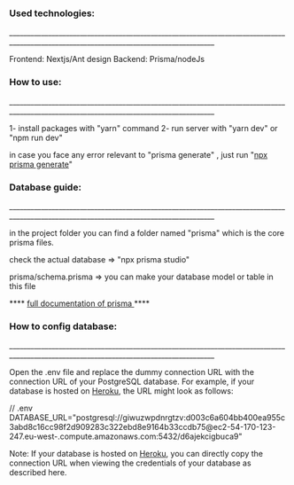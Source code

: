<h3>Used technologies:</h3>
________________________________________________________________________________________________________________________________________

Frontend: Nextjs/Ant design
  Backend: Prisma/nodeJs

<h3>How to use:</h3>
________________________________________________________________________________________________________________________________________

1- install packages with "yarn" command
2- run server with "yarn dev" or "npm run dev" 

in case you face any error relevant to "prisma generate" , just run "<a href="https://www.prisma.io/docs/concepts/components/prisma-studio" target="_blank" >npx prisma generate</a>"

<h3>Database guide:</h3>
________________________________________________________________________________________________________________________________________

in the project folder you can find a folder named "prisma" which is the core prisma files.

check the actual database => "npx prisma studio"

prisma/schema.prisma => you can make your database model or table in this file

**** <a href="https://www.prisma.io/docs/concepts/overview/what-is-prisma" target="_blank">full documentation of prisma </a>****

<h3>How to config database:</h3>
________________________________________________________________________________________________________________________________________

Open the .env file and replace the dummy connection URL with the connection URL of your PostgreSQL database. For example, if your database is hosted on <a href="https://www.prisma.io/docs/guides/deployment/deployment-guides/deploying-to-heroku" target="_blank">Heroku</a>, the URL might look as follows:

// .env
DATABASE_URL="postgresql://giwuzwpdnrgtzv:d003c6a604bb400ea955c3abd8c16cc98f2d909283c322ebd8e9164b33ccdb75@ec2-54-170-123-247.eu-west-.compute.amazonaws.com:5432/d6ajekcigbuca9"

Note: If your database is hosted on <a href="https://www.prisma.io/docs/guides/deployment/deployment-guides/deploying-to-heroku" target="_blank">Heroku</a>, you can directly copy the connection URL when viewing the credentials of your database as described here.
